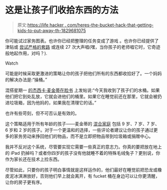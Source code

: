 # 这是让孩子们收拾东西的方法

> 原文:[https://life hacker . com/heres-the-bucket-hack-that-getting-kids-to-put-away-th-1829681075](https://lifehacker.com/heres-the-bucket-hack-thats-getting-kids-to-put-away-th-1829681075)

你可能试过家务图表。也许你已经把整理的任务变成了游戏 。也许你已经提供了津贴或 [尝试严格的套路](https://lifehacker.com/get-your-kids-to-do-their-chores-by-establishing-a-whe-1722573465) 或连续 27 次大声唱(嘿，当你孩子的老师唱它时，它奇迹般地起作用，对吗？).

Watch

可能是时候采取更激进的策略让你的孩子把他们所有的东西都收拾好了。一个妈妈的解决办法是:“操桶。”

混搭星期一 [的杰西卡·麦金蒂在脸书](https://www.facebook.com/mishmashmoments/photos/a.621150324620443/1870723682996428/) 上发帖说:“今天我收到了孩子们的水桶。如果他们把它到处乱放，它就会进他们的桶里。如果它在睡觉前还在那里，它就会被扔进垃圾箱，因为他妈的，如果我在清理它的话。”

也许有些苛刻，但不可否认是有效的。

这个策略适用于所有年龄的孩子——麦金蒂的 [混合家庭](https://www.scarymommy.com/mom-bucket-cleaning-hack-viral/) 包括 9 岁、7 岁、7 岁、6 岁和 2 岁的孩子。对于一个更温和的选择，一些评论者建议让你的孩子通过更多的家务劳动来挣回他们的物品，而不是立即把物品带到垃圾箱或捐赠中心。

我并不反对这个系统，尽管要实现它需要一些真正的意志力。你真的要把放在地上的 iPad 扔掉吗？或者你四岁的孩子没有他就睡不着的特殊毛绒兔子？更别说，你作为家长还在技术上捡东西。

尽管如此，只要你的孩子明白事情就是这样运作的，他们最好在睡觉前把恐龙或橡皮泥冰淇淋放好，否则他们早上就会离开，有 fucket 桶在身边可以让你更清醒，让你的房子更有序。